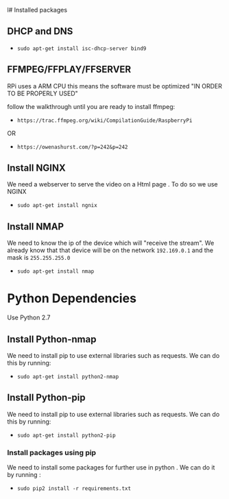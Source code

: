 l# Installed packages 

## DHCP and DNS

 * `sudo apt-get install isc-dhcp-server bind9` 

## FFMPEG/FFPLAY/FFSERVER
RPi uses a ARM CPU this means the software must be optimized "IN ORDER TO BE PROPERLY USED"

follow the walkthrough until you are ready to install ffmpeg:
 
* `https://trac.ffmpeg.org/wiki/CompilationGuide/RaspberryPi`

OR

* `https://owenashurst.com/?p=242&p=242`

## Install NGINX 

We need a webserver to serve the video on a Html page . To do so we use NGINX 
 * `sudo apt-get install ngnix`

## Install NMAP
We need to know the ip of the device which will "receive the stream". We already know that that device will be on the network `192.169.0.1` and the mask is `255.255.255.0`
 * `sudo apt-get install nmap`


# Python Dependencies

Use Python 2.7 

## Install Python-nmap
We need to install pip to use  external libraries such as requests. We can do this by running:
 * `sudo apt-get install python2-nmap`


## Install Python-pip

We need to install pip to use  external libraries such as requests. We can do this by running:
 * `sudo apt-get install python2-pip`


### Install packages using pip

We need to install some packages for further use in python . We can do it by running :

 * `sudo pip2 install -r requirements.txt`
